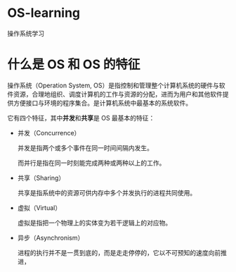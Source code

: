 # OS-learning
操作系统学习

# 什么是 OS 和 OS 的特征

操作系统（Operation System, OS）是指控制和管理整个计算机系统的硬件与软件资源，合理地组织、调度计算机的工作与资源的分配，进而为用户和其他软件提供方便接口与环境的程序集合。是计算机系统中最基本的系统软件。

它有四个特征，其中**并发**和**共享**是 OS 最基本的特征：

- 并发（Concurrence）

  并发是指两个或多个事件在同一时间间隔内发生。

  而并行是指在同一时刻能完成两种或两种以上的工作。

- 共享（Sharing）

  共享是指系统中的资源可供内存中多个并发执行的进程共同使用。

- 虚拟（Virtual）

  虚拟是指把一个物理上的实体变为若干逻辑上的对应物。

- 异步（Asynchronism）

  进程的执行并不是一贯到底的，而是走走停停的，它以不可预知的速度向前推进，

